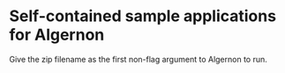 Self-contained sample applications for Algernon
===============================================

Give the zip filename as the first non-flag argument to Algernon to run.
